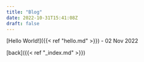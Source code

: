 ```yaml
---
title: "Blog"
date: 2022-10-31T15:41:08Z
draft: false
---
```


[Hello World!]({{< ref "hello.md" >}}) - 02 Nov 2022

[back]({{< ref "_index.md" >}})
